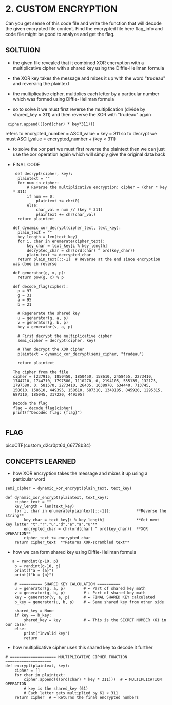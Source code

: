 # 2. CUSTOM ENCRYPTION 
Can you get sense of this code file and write the function that will decode the given encrypted file content.
Find the encrypted file here flag_info and code file might be good to analyze and get the flag.

## SOLTUION 
- the given file revealed that it combined  XOR encryption with a multiplicative cipher with a shared key using the Diffie-Hellman formula
- the XOR key takes the message and mixes it up with the word "trudeau" and reversing the plaintext
- the multiplicative cipher, multiplies each letter by a particular number which was formed using Diffie-Hellman formula 

- so to solve it we must first reverse the multiplication (divide by shared_key × 311) and then reverse the XOR with "trudeau" again
```
 cipher.append(((ord(char) * key*311)))
```
refers to encrypted_number = ASCII_value × key × 311 so to decrypt we must ASCII_value = encrypted_number ÷ (key × 311)

- to solve the xor part we must first reverse the plaintext then we can just use the xor operation again which will simply give the original data back

- FINAL CODE
  
  ```
   def decrypt(cipher, key):
    plaintext = ""
    for num in cipher:
        # Reverse the multiplicative encryption: cipher = (char * key * 311)
        if num == 0:
            plaintext += chr(0)
        else:
            char_val = num // (key * 311)
            plaintext += chr(char_val)
    return plaintext

  def dynamic_xor_decrypt(cipher_text, text_key):
    plain_text = ""
    key_length = len(text_key)
    for i, char in enumerate(cipher_text):
        key_char = text_key[i % key_length]
        decrypted_char = chr(ord(char) ^ ord(key_char))
        plain_text += decrypted_char
    return plain_text[::-1]  # Reverse at the end since encryption was done in reverse

  def generator(g, x, p):
    return pow(g, x) % p

  def decode_flag(cipher):
    p = 97
    g = 31
    a = 95
    b = 21
    
    # Regenerate the shared key
    u = generator(g, a, p)
    v = generator(g, b, p)
    key = generator(v, a, p)
    
    # First decrypt the multiplicative cipher
    semi_cipher = decrypt(cipher, key)
    
    # Then decrypt the XOR cipher
    plaintext = dynamic_xor_decrypt(semi_cipher, "trudeau")
    
    return plaintext

  The cipher from the file
  cipher = [237915, 1850450, 1850450, 158610, 2458455, 2273410, 1744710, 1744710, 1797580, 1110270, 0, 2194105, 555135, 132175, 1797580, 0, 581570, 2273410, 26435, 1638970, 634440, 713745, 158610, 158610, 449395, 158610, 687310, 1348185, 845920, 1295315, 687310, 185045, 317220, 449395]

  Decode the flag
  flag = decode_flag(cipher)
  print(f"Decoded flag: {flag}")
```
````
## FLAG
picoCTF{custom_d2cr0pt6d_66778b34}

## CONCEPTS LEARNED 
- how XOR encryption takes the message and mixes it up using a particular word 

```
semi_cipher = dynamic_xor_encrypt(plain_text, text_key)
```
```
def dynamic_xor_encrypt(plaintext, text_key):
    cipher_text = ""
    key_length = len(text_key)
    for i, char in enumerate(plaintext[::-1]):           **Reverse the string**
        key_char = text_key[i % key_length]              **Get next key letter "t","r","u","d","e","a","u"**
        encrypted_char = chr(ord(char) ^ ord(key_char))  **XOR OPERATION**
        cipher_text += encrypted_char
    return cipher_text  **Returns XOR-scrambled text**
```

- how we can form shared key using Diffie-Hellman formula
```
   a = randint(p-10, p)
    b = randint(g-10, g)
    print(f"a = {a}")
    print(f"b = {b}")
```
```  
    # ========== SHARED KEY CALCULATION ==========
    u = generator(g, a, p)        # ← Part of shared key math
    v = generator(g, b, p)        # ← Part of shared key math  
    key = generator(v, a, p)      # ← FINAL SHARED KEY calculated
    b_key = generator(u, b, p)    # ← Same shared key from other side
    
    shared_key = None
    if key == b_key:
        shared_key = key          # ← This is the SECRET NUMBER (61 in our case)
    else:
        print("Invalid key")
        return
```

- how multiplicative cipher uses this shared key to decode it further
```
# ==================== MULTIPLICATIVE CIPHER FUNCTION ====================
def encrypt(plaintext, key):
    cipher = []
    for char in plaintext:
        cipher.append(((ord(char) * key * 311)))  # ← MULTIPLICATION OPERATION
        # key is the shared_key (61)
        # Each letter gets multiplied by 61 × 311
    return cipher  # ← Returns the final encrypted numbers
```


